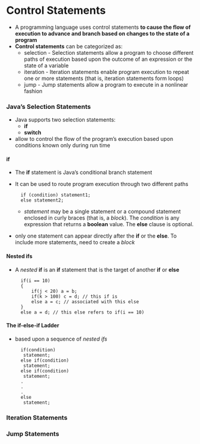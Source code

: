 # Control Statements
- A programming language uses control statements **to cause the flow of execution to advance and branch based on changes to the state of a program**
- **Control statements** can be categorized as: 
   - selection - Selection statements allow a program to choose different paths of execution based upon the outcome of an
                 expression or the state of a variable
   - iteration - Iteration statements enable program execution to repeat one or more statements (that is, iteration statements form loops)
   - jump - Jump statements allow a program to execute in a nonlinear fashion

### Java’s Selection Statements
- Java supports two selection statements:
   - **if**
   - **switch**
- allow to control the flow of the program’s execution based upon conditions known only during run time

#### if
- The **if** statement is Java’s conditional branch statement
- It can be used to route program execution through two different paths


        if (condition) statement1;
        else statement2;
    
   -  _statement_ may be a single statement or a compound statement enclosed in curly braces (that is, a _block_). The _condition_ is any expression that returns a **boolean** value. The
      **else** clause is optional.
- only one statement can appear directly after the **if** or the **else**. To include more statements, need to create a _block_

#### Nested ifs
- A _nested_ **if** is an **if** statement that is the target of another **if** or **else**

   
        if(i == 10) 
        {
            if(j < 20) a = b;
            if(k > 100) c = d; // this if is
            else a = c; // associated with this else
        }
        else a = d; // this else refers to if(i == 10)

#### The if-else-if Ladder
- based upon a sequence of _nested ifs_


        if(condition)
         statement;
        else if(condition)
         statement;
        else if(condition)
         statement;
        .
        .
        .
        else
         statement;

### Iteration Statements

### Jump Statements
